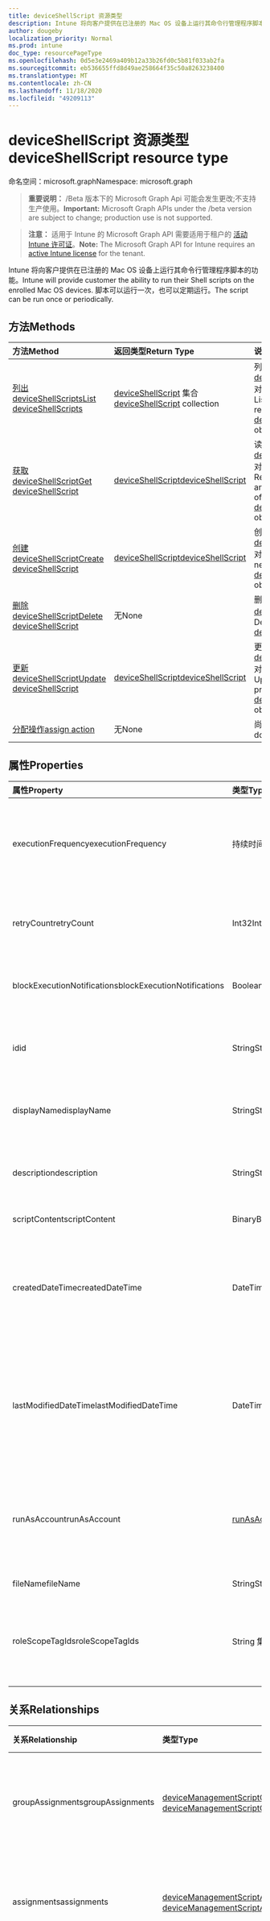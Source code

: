 ```yaml
---
title: deviceShellScript 资源类型
description: Intune 将向客户提供在已注册的 Mac OS 设备上运行其命令行管理程序脚本的功能。 脚本可以运行一次，也可以定期运行。
author: dougeby
localization_priority: Normal
ms.prod: intune
doc_type: resourcePageType
ms.openlocfilehash: 0d5e3e2469a409b12a33b26fd0c5b81f033ab2fa
ms.sourcegitcommit: eb536655ffd8d49ae258664f35c50a8263238400
ms.translationtype: MT
ms.contentlocale: zh-CN
ms.lasthandoff: 11/18/2020
ms.locfileid: "49209113"
---
```

# <a name="deviceshellscript-resource-type"></a><span data-ttu-id="5852f-104">deviceShellScript 资源类型</span><span class="sxs-lookup"><span data-stu-id="5852f-104">deviceShellScript resource type</span></span>

<span data-ttu-id="5852f-105">命名空间：microsoft.graph</span><span class="sxs-lookup"><span data-stu-id="5852f-105">Namespace: microsoft.graph</span></span>

> <span data-ttu-id="5852f-106">**重要说明：** /Beta 版本下的 Microsoft Graph Api 可能会发生更改;不支持生产使用。</span><span class="sxs-lookup"><span data-stu-id="5852f-106">**Important:** Microsoft Graph APIs under the /beta version are subject to change; production use is not supported.</span></span>

> <span data-ttu-id="5852f-107">**注意：** 适用于 Intune 的 Microsoft Graph API 需要适用于租户的 [活动 Intune 许可证](https://go.microsoft.com/fwlink/?linkid=839381)。</span><span class="sxs-lookup"><span data-stu-id="5852f-107">**Note:** The Microsoft Graph API for Intune requires an [active Intune license](https://go.microsoft.com/fwlink/?linkid=839381) for the tenant.</span></span>

<span data-ttu-id="5852f-108">Intune 将向客户提供在已注册的 Mac OS 设备上运行其命令行管理程序脚本的功能。</span><span class="sxs-lookup"><span data-stu-id="5852f-108">Intune will provide customer the ability to run their Shell scripts on the enrolled Mac OS devices.</span></span> <span data-ttu-id="5852f-109">脚本可以运行一次，也可以定期运行。</span><span class="sxs-lookup"><span data-stu-id="5852f-109">The script can be run once or periodically.</span></span>

## <a name="methods"></a><span data-ttu-id="5852f-110">方法</span><span class="sxs-lookup"><span data-stu-id="5852f-110">Methods</span></span>
|<span data-ttu-id="5852f-111">方法</span><span class="sxs-lookup"><span data-stu-id="5852f-111">Method</span></span>|<span data-ttu-id="5852f-112">返回类型</span><span class="sxs-lookup"><span data-stu-id="5852f-112">Return Type</span></span>|<span data-ttu-id="5852f-113">说明</span><span class="sxs-lookup"><span data-stu-id="5852f-113">Description</span></span>|
|:---|:---|:---|
|[<span data-ttu-id="5852f-114">列出 deviceShellScripts</span><span class="sxs-lookup"><span data-stu-id="5852f-114">List deviceShellScripts</span></span>](../api/intune-devices-deviceshellscript-list.md)|<span data-ttu-id="5852f-115">[deviceShellScript](../resources/intune-devices-deviceshellscript.md) 集合</span><span class="sxs-lookup"><span data-stu-id="5852f-115">[deviceShellScript](../resources/intune-devices-deviceshellscript.md) collection</span></span>|<span data-ttu-id="5852f-116">列出 [deviceShellScript](../resources/intune-devices-deviceshellscript.md) 对象的属性和关系。</span><span class="sxs-lookup"><span data-stu-id="5852f-116">List properties and relationships of the [deviceShellScript](../resources/intune-devices-deviceshellscript.md) objects.</span></span>|
|[<span data-ttu-id="5852f-117">获取 deviceShellScript</span><span class="sxs-lookup"><span data-stu-id="5852f-117">Get deviceShellScript</span></span>](../api/intune-devices-deviceshellscript-get.md)|[<span data-ttu-id="5852f-118">deviceShellScript</span><span class="sxs-lookup"><span data-stu-id="5852f-118">deviceShellScript</span></span>](../resources/intune-devices-deviceshellscript.md)|<span data-ttu-id="5852f-119">读取 [deviceShellScript](../resources/intune-devices-deviceshellscript.md) 对象的属性和关系。</span><span class="sxs-lookup"><span data-stu-id="5852f-119">Read properties and relationships of the [deviceShellScript](../resources/intune-devices-deviceshellscript.md) object.</span></span>|
|[<span data-ttu-id="5852f-120">创建 deviceShellScript</span><span class="sxs-lookup"><span data-stu-id="5852f-120">Create deviceShellScript</span></span>](../api/intune-devices-deviceshellscript-create.md)|[<span data-ttu-id="5852f-121">deviceShellScript</span><span class="sxs-lookup"><span data-stu-id="5852f-121">deviceShellScript</span></span>](../resources/intune-devices-deviceshellscript.md)|<span data-ttu-id="5852f-122">创建新的 [deviceShellScript](../resources/intune-devices-deviceshellscript.md) 对象。</span><span class="sxs-lookup"><span data-stu-id="5852f-122">Create a new [deviceShellScript](../resources/intune-devices-deviceshellscript.md) object.</span></span>|
|[<span data-ttu-id="5852f-123">删除 deviceShellScript</span><span class="sxs-lookup"><span data-stu-id="5852f-123">Delete deviceShellScript</span></span>](../api/intune-devices-deviceshellscript-delete.md)|<span data-ttu-id="5852f-124">无</span><span class="sxs-lookup"><span data-stu-id="5852f-124">None</span></span>|<span data-ttu-id="5852f-125">删除 [deviceShellScript](../resources/intune-devices-deviceshellscript.md)。</span><span class="sxs-lookup"><span data-stu-id="5852f-125">Deletes a [deviceShellScript](../resources/intune-devices-deviceshellscript.md).</span></span>|
|[<span data-ttu-id="5852f-126">更新 deviceShellScript</span><span class="sxs-lookup"><span data-stu-id="5852f-126">Update deviceShellScript</span></span>](../api/intune-devices-deviceshellscript-update.md)|[<span data-ttu-id="5852f-127">deviceShellScript</span><span class="sxs-lookup"><span data-stu-id="5852f-127">deviceShellScript</span></span>](../resources/intune-devices-deviceshellscript.md)|<span data-ttu-id="5852f-128">更新 [deviceShellScript](../resources/intune-devices-deviceshellscript.md) 对象的属性。</span><span class="sxs-lookup"><span data-stu-id="5852f-128">Update the properties of a [deviceShellScript](../resources/intune-devices-deviceshellscript.md) object.</span></span>|
|[<span data-ttu-id="5852f-129">分配操作</span><span class="sxs-lookup"><span data-stu-id="5852f-129">assign action</span></span>](../api/intune-devices-deviceshellscript-assign.md)|<span data-ttu-id="5852f-130">无</span><span class="sxs-lookup"><span data-stu-id="5852f-130">None</span></span>|<span data-ttu-id="5852f-131">尚未记录</span><span class="sxs-lookup"><span data-stu-id="5852f-131">Not yet documented</span></span>|

## <a name="properties"></a><span data-ttu-id="5852f-132">属性</span><span class="sxs-lookup"><span data-stu-id="5852f-132">Properties</span></span>
|<span data-ttu-id="5852f-133">属性</span><span class="sxs-lookup"><span data-stu-id="5852f-133">Property</span></span>|<span data-ttu-id="5852f-134">类型</span><span class="sxs-lookup"><span data-stu-id="5852f-134">Type</span></span>|<span data-ttu-id="5852f-135">说明</span><span class="sxs-lookup"><span data-stu-id="5852f-135">Description</span></span>|
|:---|:---|:---|
|<span data-ttu-id="5852f-136">executionFrequency</span><span class="sxs-lookup"><span data-stu-id="5852f-136">executionFrequency</span></span>|<span data-ttu-id="5852f-137">持续时间</span><span class="sxs-lookup"><span data-stu-id="5852f-137">Duration</span></span>|<span data-ttu-id="5852f-138">脚本运行的间隔。</span><span class="sxs-lookup"><span data-stu-id="5852f-138">The interval for script to run.</span></span> <span data-ttu-id="5852f-139">如果未定义，脚本将运行一次</span><span class="sxs-lookup"><span data-stu-id="5852f-139">If not defined the script will run once</span></span>|
|<span data-ttu-id="5852f-140">retryCount</span><span class="sxs-lookup"><span data-stu-id="5852f-140">retryCount</span></span>|<span data-ttu-id="5852f-141">Int32</span><span class="sxs-lookup"><span data-stu-id="5852f-141">Int32</span></span>|<span data-ttu-id="5852f-142">脚本失败时将重试脚本的次数</span><span class="sxs-lookup"><span data-stu-id="5852f-142">Number of times for the script to be retried if it fails</span></span>|
|<span data-ttu-id="5852f-143">blockExecutionNotifications</span><span class="sxs-lookup"><span data-stu-id="5852f-143">blockExecutionNotifications</span></span>|<span data-ttu-id="5852f-144">Boolean</span><span class="sxs-lookup"><span data-stu-id="5852f-144">Boolean</span></span>|<span data-ttu-id="5852f-145">不通知用户正在执行的脚本</span><span class="sxs-lookup"><span data-stu-id="5852f-145">Does not notify the user a script is being executed</span></span>|
|<span data-ttu-id="5852f-146">id</span><span class="sxs-lookup"><span data-stu-id="5852f-146">id</span></span>|<span data-ttu-id="5852f-147">String</span><span class="sxs-lookup"><span data-stu-id="5852f-147">String</span></span>|<span data-ttu-id="5852f-148">设备管理脚本的唯一标识符。</span><span class="sxs-lookup"><span data-stu-id="5852f-148">Unique Identifier for the device management script.</span></span>|
|<span data-ttu-id="5852f-149">displayName</span><span class="sxs-lookup"><span data-stu-id="5852f-149">displayName</span></span>|<span data-ttu-id="5852f-150">String</span><span class="sxs-lookup"><span data-stu-id="5852f-150">String</span></span>|<span data-ttu-id="5852f-151">设备管理脚本的名称。</span><span class="sxs-lookup"><span data-stu-id="5852f-151">Name of the device management script.</span></span>|
|<span data-ttu-id="5852f-152">description</span><span class="sxs-lookup"><span data-stu-id="5852f-152">description</span></span>|<span data-ttu-id="5852f-153">String</span><span class="sxs-lookup"><span data-stu-id="5852f-153">String</span></span>|<span data-ttu-id="5852f-154">设备管理脚本的可选说明。</span><span class="sxs-lookup"><span data-stu-id="5852f-154">Optional description for the device management script.</span></span>|
|<span data-ttu-id="5852f-155">scriptContent</span><span class="sxs-lookup"><span data-stu-id="5852f-155">scriptContent</span></span>|<span data-ttu-id="5852f-156">Binary</span><span class="sxs-lookup"><span data-stu-id="5852f-156">Binary</span></span>|<span data-ttu-id="5852f-157">脚本内容。</span><span class="sxs-lookup"><span data-stu-id="5852f-157">The script content.</span></span>|
|<span data-ttu-id="5852f-158">createdDateTime</span><span class="sxs-lookup"><span data-stu-id="5852f-158">createdDateTime</span></span>|<span data-ttu-id="5852f-159">DateTimeOffset</span><span class="sxs-lookup"><span data-stu-id="5852f-159">DateTimeOffset</span></span>|<span data-ttu-id="5852f-160">设备管理脚本的创建日期和时间。</span><span class="sxs-lookup"><span data-stu-id="5852f-160">The date and time the device management script was created.</span></span> <span data-ttu-id="5852f-161">此属性是只读的。</span><span class="sxs-lookup"><span data-stu-id="5852f-161">This property is read-only.</span></span>|
|<span data-ttu-id="5852f-162">lastModifiedDateTime</span><span class="sxs-lookup"><span data-stu-id="5852f-162">lastModifiedDateTime</span></span>|<span data-ttu-id="5852f-163">DateTimeOffset</span><span class="sxs-lookup"><span data-stu-id="5852f-163">DateTimeOffset</span></span>|<span data-ttu-id="5852f-164">上次修改设备管理脚本的日期和时间。</span><span class="sxs-lookup"><span data-stu-id="5852f-164">The date and time the device management script was last modified.</span></span> <span data-ttu-id="5852f-165">此属性是只读的。</span><span class="sxs-lookup"><span data-stu-id="5852f-165">This property is read-only.</span></span>|
|<span data-ttu-id="5852f-166">runAsAccount</span><span class="sxs-lookup"><span data-stu-id="5852f-166">runAsAccount</span></span>|[<span data-ttu-id="5852f-167">runAsAccountType</span><span class="sxs-lookup"><span data-stu-id="5852f-167">runAsAccountType</span></span>](../resources/intune-shared-runasaccounttype.md)|<span data-ttu-id="5852f-168">指示执行上下文的类型。</span><span class="sxs-lookup"><span data-stu-id="5852f-168">Indicates the type of execution context.</span></span> <span data-ttu-id="5852f-169">可取值为：`system`、`user`。</span><span class="sxs-lookup"><span data-stu-id="5852f-169">Possible values are: `system`, `user`.</span></span>|
|<span data-ttu-id="5852f-170">fileName</span><span class="sxs-lookup"><span data-stu-id="5852f-170">fileName</span></span>|<span data-ttu-id="5852f-171">String</span><span class="sxs-lookup"><span data-stu-id="5852f-171">String</span></span>|<span data-ttu-id="5852f-172">脚本文件名。</span><span class="sxs-lookup"><span data-stu-id="5852f-172">Script file name.</span></span>|
|<span data-ttu-id="5852f-173">roleScopeTagIds</span><span class="sxs-lookup"><span data-stu-id="5852f-173">roleScopeTagIds</span></span>|<span data-ttu-id="5852f-174">String 集合</span><span class="sxs-lookup"><span data-stu-id="5852f-174">String collection</span></span>|<span data-ttu-id="5852f-175">此 PowerShellScript 实例的范围标记 Id 的列表。</span><span class="sxs-lookup"><span data-stu-id="5852f-175">List of Scope Tag IDs for this PowerShellScript instance.</span></span>|

## <a name="relationships"></a><span data-ttu-id="5852f-176">关系</span><span class="sxs-lookup"><span data-stu-id="5852f-176">Relationships</span></span>
|<span data-ttu-id="5852f-177">关系</span><span class="sxs-lookup"><span data-stu-id="5852f-177">Relationship</span></span>|<span data-ttu-id="5852f-178">类型</span><span class="sxs-lookup"><span data-stu-id="5852f-178">Type</span></span>|<span data-ttu-id="5852f-179">说明</span><span class="sxs-lookup"><span data-stu-id="5852f-179">Description</span></span>|
|:---|:---|:---|
|<span data-ttu-id="5852f-180">groupAssignments</span><span class="sxs-lookup"><span data-stu-id="5852f-180">groupAssignments</span></span>|<span data-ttu-id="5852f-181">[deviceManagementScriptGroupAssignment](../resources/intune-devices-devicemanagementscriptgroupassignment.md) 集合</span><span class="sxs-lookup"><span data-stu-id="5852f-181">[deviceManagementScriptGroupAssignment](../resources/intune-devices-devicemanagementscriptgroupassignment.md) collection</span></span>|<span data-ttu-id="5852f-182">设备管理脚本的组分配的列表。</span><span class="sxs-lookup"><span data-stu-id="5852f-182">The list of group assignments for the device management script.</span></span>|
|<span data-ttu-id="5852f-183">assignments</span><span class="sxs-lookup"><span data-stu-id="5852f-183">assignments</span></span>|<span data-ttu-id="5852f-184">[deviceManagementScriptAssignment](../resources/intune-devices-devicemanagementscriptassignment.md) 集合</span><span class="sxs-lookup"><span data-stu-id="5852f-184">[deviceManagementScriptAssignment](../resources/intune-devices-devicemanagementscriptassignment.md) collection</span></span>|<span data-ttu-id="5852f-185">设备管理脚本的组分配的列表。</span><span class="sxs-lookup"><span data-stu-id="5852f-185">The list of group assignments for the device management script.</span></span>|
|<span data-ttu-id="5852f-186">runSummary</span><span class="sxs-lookup"><span data-stu-id="5852f-186">runSummary</span></span>|[<span data-ttu-id="5852f-187">deviceManagementScriptRunSummary</span><span class="sxs-lookup"><span data-stu-id="5852f-187">deviceManagementScriptRunSummary</span></span>](../resources/intune-devices-devicemanagementscriptrunsummary.md)|<span data-ttu-id="5852f-188">设备管理脚本的运行摘要。</span><span class="sxs-lookup"><span data-stu-id="5852f-188">Run summary for device management script.</span></span>|
|<span data-ttu-id="5852f-189">deviceRunStates</span><span class="sxs-lookup"><span data-stu-id="5852f-189">deviceRunStates</span></span>|<span data-ttu-id="5852f-190">[deviceManagementScriptDeviceState](../resources/intune-devices-devicemanagementscriptdevicestate.md) 集合</span><span class="sxs-lookup"><span data-stu-id="5852f-190">[deviceManagementScriptDeviceState](../resources/intune-devices-devicemanagementscriptdevicestate.md) collection</span></span>|<span data-ttu-id="5852f-191">此脚本在所有设备上的运行状态列表。</span><span class="sxs-lookup"><span data-stu-id="5852f-191">List of run states for this script across all devices.</span></span>|
|<span data-ttu-id="5852f-192">userRunStates</span><span class="sxs-lookup"><span data-stu-id="5852f-192">userRunStates</span></span>|<span data-ttu-id="5852f-193">[deviceManagementScriptUserState](../resources/intune-devices-devicemanagementscriptuserstate.md) 集合</span><span class="sxs-lookup"><span data-stu-id="5852f-193">[deviceManagementScriptUserState](../resources/intune-devices-devicemanagementscriptuserstate.md) collection</span></span>|<span data-ttu-id="5852f-194">此脚本在所有用户中的运行状态列表。</span><span class="sxs-lookup"><span data-stu-id="5852f-194">List of run states for this script across all users.</span></span>|

## <a name="json-representation"></a><span data-ttu-id="5852f-195">JSON 表示形式</span><span class="sxs-lookup"><span data-stu-id="5852f-195">JSON Representation</span></span>
<span data-ttu-id="5852f-196">下面是资源的 JSON 表示形式。</span><span class="sxs-lookup"><span data-stu-id="5852f-196">Here is a JSON representation of the resource.</span></span>
<!-- {
  "blockType": "resource",
  "keyProperty": "id",
  "@odata.type": "microsoft.graph.deviceShellScript"
}
-->
``` json
{
  "@odata.type": "#microsoft.graph.deviceShellScript",
  "executionFrequency": "String (duration)",
  "retryCount": 1024,
  "blockExecutionNotifications": true,
  "id": "String (identifier)",
  "displayName": "String",
  "description": "String",
  "scriptContent": "binary",
  "createdDateTime": "String (timestamp)",
  "lastModifiedDateTime": "String (timestamp)",
  "runAsAccount": "String",
  "fileName": "String",
  "roleScopeTagIds": [
    "String"
  ]
}
```




